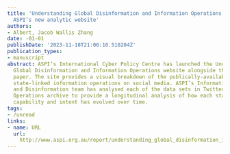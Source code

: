 ```yaml
---
title: 'Understanding Global Disinformation and Information Operations: Insights from
  ASPI’s new analytic website'
authors:
- Albert, Jacob Wallis Zhang
date: -01-01
publishDate: '2023-11-18T21:06:10.510204Z'
publication_types:
- manuscript
abstract: ASPI’s International Cyber Policy Centre has launched the Understanding
  Global Disinformation and Information Operations website alongside this companion
  paper. The site provides a visual breakdown of the publically-available data from
  state-linked information operations on social media. ASPI’s Information Operations
  and Disinformation team has analysed each of the data sets in Twitter’s Information
  Operations archive to provide a longitudinal analysis of how each state’s willingness,
  capability and intent has evolved over time.
tags:
- /unread
links:
- name: URL
  url: 
    http://www.aspi.org.au/report/understanding_global_disinformation_information_operations
---
```

